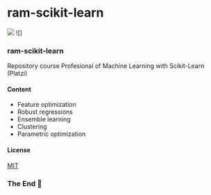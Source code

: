 # ram-scikit-learn

![](https://img.shields.io/badge/Python-Flask-yellowgreen) ![]

### ram-scikit-learn

Repository course Profesional of Machine Learning with Scikit-Learn (Platzi)

#### Content

- Feature optimization
- Robust regressions
- Ensemble learning
- Clustering
- Parametric optimization

#### License

[MIT](https://choosealicense.com/licenses/mit/)

### The End 🐍
